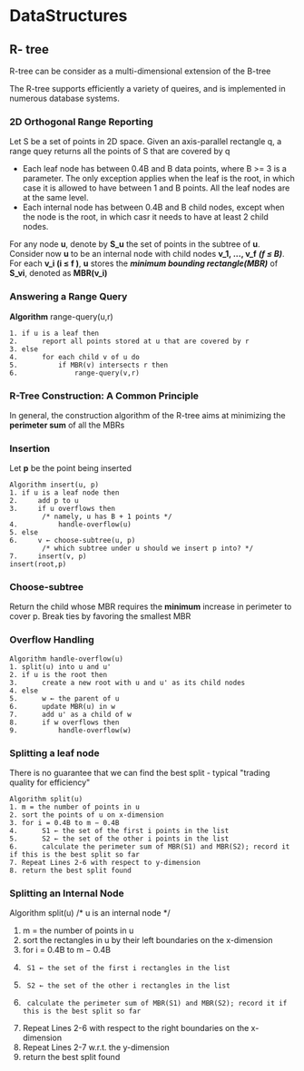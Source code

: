 # DataStructures
## R- tree
R-tree can be consider as a multi-dimensional extension of the B-tree

The R-tree supports efficiently a variety of queires, and is implemented in numerous database systems.

### 2D Orthogonal Range Reporting

Let S be a set of points in 2D space. Given an axis-parallel rectangle q, a range quey returns all the points of S that are covered by q

- Each leaf node has between 0.4B and B data points, where B >= 3 is a parameter. The only exception applies when the leaf is the root, in which case it is allowed to have between 1 and B points. All the leaf nodes are at the same level.
- Each internal node has between 0.4B and B child nodes, except when the node is the root, in which casr it needs to have at least 2 child nodes.

For any node **u**, denote by **S_u** the set of points in the subtree of **u**.
Consider now **u** to be an internal node with child nodes **v_1, ..., v_f** ***(f ≤ B)***.
For each **v_i (i ≤ f )**, **u** stores the ***minimum bounding rectangle(MBR)*** of **S_vi**, denoted as **MBR(v_i)**

### Answering a Range Query
**Algorithm** range-query(u,r)
```
1. if u is a leaf then
2.      report all points stored at u that are covered by r
3. else
4.      for each child v of u do
5.          if MBR(v) intersects r then
6.              range-query(v,r)
```
### R-Tree Construction: A Common Principle
In general, the construction algorithm of the R-tree aims at minimizing the **perimeter sum** of all the MBRs
### Insertion
Let **p** be the point being inserted
```
Algorithm insert(u, p)
1. if u is a leaf node then
2.     add p to u
3.     if u overflows then
        /* namely, u has B + 1 points */
4.          handle-overflow(u)
5. else
6.     v ← choose-subtree(u, p)
        /* which subtree under u should we insert p into? */
7.     insert(v, p)
insert(root,p)
```
### Choose-subtree
Return the child whose MBR requires the **minimum** increase in perimeter to cover p.
Break ties by favoring the smallest MBR
### Overflow Handling
```
Algorithm handle-overflow(u)
1. split(u) into u and u'
2. if u is the root then
3.      create a new root with u and u' as its child nodes
4. else
5.      w ← the parent of u
6.      update MBR(u) in w
7.      add u' as a child of w
8.      if w overflows then
9.          handle-overflow(w)

```
### Splitting a leaf node
There is no guarantee that we can find the best split - typical "trading quality for efficiency"
```
Algorithm split(u)
1. m = the number of points in u
2. sort the points of u on x-dimension
3. for i = 0.4B to m − 0.4B
4.      S1 ← the set of the first i points in the list
5.      S2 ← the set of the other i points in the list
6.      calculate the perimeter sum of MBR(S1) and MBR(S2); record it if this is the best split so far
7. Repeat Lines 2-6 with respect to y-dimension
8. return the best split found

```
### Splitting an Internal Node
Algorithm split(u)
/* u is an internal node */
1. m = the number of points in u
2. sort the rectangles in u by their left boundaries on the x-dimension
3. for i = 0.4B to m − 0.4B
4.      S1 ← the set of the first i rectangles in the list
5.      S2 ← the set of the other i rectangles in the list
6.      calculate the perimeter sum of MBR(S1) and MBR(S2); record it if this is the best split so far
7. Repeat Lines 2-6 with respect to the right boundaries on the x-dimension
8. Repeat Lines 2-7 w.r.t. the y-dimension
9. return the best split found
